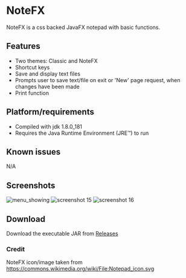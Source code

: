 # NoteFX
NoteFX is a css backed JavaFX notepad with basic functions.
## Features
- Two themes: Classic and NoteFX
- Shortcut keys
- Save and display text files
- Prompts user to save text/file on exit or 'New' page request, when changes have been made
- Print function
## Platform/requirements
- Compiled with jdk 1.8.0_181
- Requires the Java Runtime Environment (JRE™) to run
## Known issues
N/A
## Screenshots
![menu_showing](https://user-images.githubusercontent.com/31381732/44549697-cbcc8780-a719-11e8-9fd1-af16c8369326.png)
![screenshot 15](https://user-images.githubusercontent.com/31381732/44549631-9a53bc00-a719-11e8-9bf9-2b9bdb409c2c.png)
![screenshot 16](https://user-images.githubusercontent.com/31381732/44549609-860fbf00-a719-11e8-97a5-6e64d1bba113.png)
## Download
Download the executable JAR from [Releases](https://github.com/Codeama/NoteFX/releases)

### Credit
NoteFX icon/image taken from https://commons.wikimedia.org/wiki/File:Notepad_icon.svg

